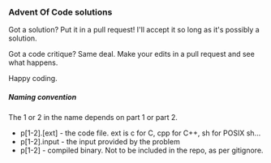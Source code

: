 ### Advent Of Code solutions

Got a solution? Put it in a pull request! I'll accept it so long as it's
possibly a solution.

Got a code critique? Same deal. Make your edits in a pull request and see what
happens.

Happy coding.

##### Naming convention
The 1 or 2 in the name depends on part 1 or part 2.
- p[1-2].[ext] - the code file. ext is c for C, cpp for C++, sh for POSIX sh...
- p[1-2].input - the input provided by the problem
- p[1-2] - compiled binary. Not to be included in the repo, as per gitignore.
